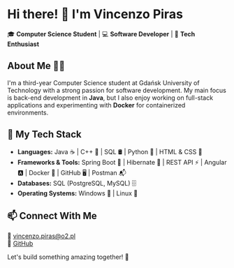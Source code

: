 # Hi there! 👋 I'm Vincenzo Piras

🎓 **Computer Science Student** | 💻 **Software Developer** | 🚀 **Tech Enthusiast**

## About Me 🧑‍💻
I'm a third-year Computer Science student at Gdańsk University of Technology with a strong passion for software development. My main focus is back-end development in **Java**, but I also enjoy working on full-stack applications and experimenting with **Docker** for containerized environments.

## 🚀 My Tech Stack
- **Languages:** Java ☕ | C++ 🔷 | SQL 🛢 | Python 🐍 | HTML & CSS 🎨
- **Frameworks & Tools:** Spring Boot 🌱 | Hibernate 🔗 | REST API ⚡ | Angular 🅰️ | Docker 🐳 | GitHub 🖥 | Postman 📬
- **Databases:** SQL (PostgreSQL, MySQL) 🗄
- **Operating Systems:** Windows 🏁 | Linux 🐧

## 📫 Connect With Me
📧 [vincenzo.piras@o2.pl](mailto:vincenzo.piras@o2.pl)  
🐙 [GitHub](https://github.com/Vincenzo0611)  

Let's build something amazing together! 🚀

